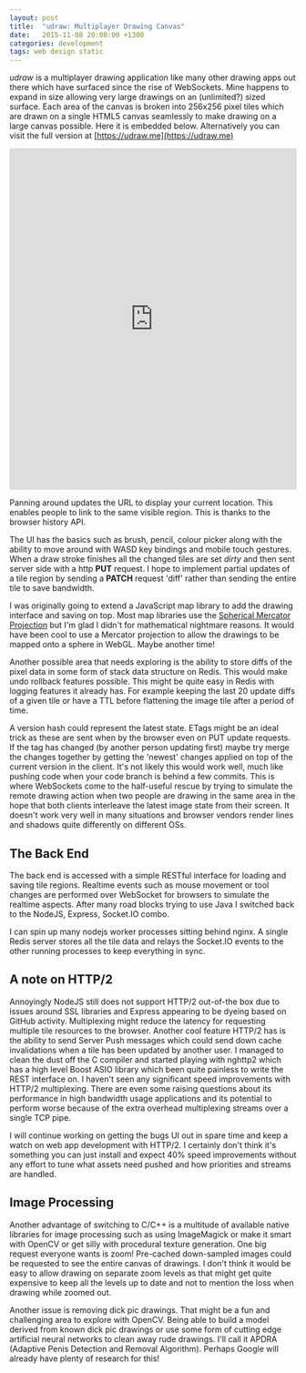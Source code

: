 ```yaml
---
layout: post
title:  "udraw: Multiplayer Drawing Canvas"
date:   2015-11-08 20:00:00 +1300
categories: development
tags: web design static
---
```

_udraw_ is a multiplayer drawing application like many other drawing apps out there which have surfaced since the rise of WebSockets. Mine happens to expand in size allowing very large drawings on an (unlimited?) sized surface. Each area of the canvas is broken into 256x256 pixel tiles which are drawn on a single HTML5 canvas seamlessly to make drawing on a large canvas possible. Here it is embedded below. Alternatively you can visit the full version at [https://udraw.me](https://udraw.me)

<iframe src="https://udraw.me" height="600" width="680" frameborder="0" style=" max-width: 100%; height: 600px;"></iframe>

Panning around updates the URL to display your current location. This enables people to link to the same visible region. This is thanks to the browser history API.

The UI has the basics such as brush, pencil, colour picker along with the ability to move around with WASD key bindings and mobile touch gestures. When a draw stroke finishes all the changed tiles are set _dirty_ and then sent server side with a http **PUT** request. I hope to implement partial updates of a tile region by sending a **PATCH** request 'diff' rather than sending the entire tile to save bandwidth.

I was originally going to extend a JavaScript map library to add the drawing interface and saving on top. Most map libraries use the [Spherical Mercator Projection](https://en.wikipedia.org/wiki/Mercator_projection) but I'm glad I didn't for mathematical nightmare reasons. It would have been cool to use a Mercator projection to allow the drawings to be mapped onto a sphere in WebGL. Maybe another time!

Another possible area that needs exploring is the ability to store diffs of the pixel data in some form of stack data structure on Redis. This would make undo rollback features possible. This might be quite easy in Redis with logging features it already has. For example keeping the last 20 update diffs of a given tile or have a TTL before flattening the image tile after a period of time.

A version hash could represent the latest state. ETags might be an ideal trick as these are sent when by the browser even on PUT update requests. If the tag has changed (by another person updating first) maybe try merge the changes together by getting the 'newest' changes applied on top of the current version in the client. It's not likely this would work well, much like pushing code when your code branch is behind a few commits. This is where WebSockets come to the half-useful rescue by trying to simulate the remote drawing action when two people are drawing in the same area in the hope that both clients interleave the latest image state from their screen. It doesn't work very well in many situations and browser vendors render lines and shadows quite differently on different OSs.

## The Back End
The back end is accessed with a simple RESTful interface for loading and saving tile regions. Realtime events such as mouse movement or tool changes are performed over WebSocket for browsers to simulate the realtime aspects. After many road blocks trying to use Java I switched back to the NodeJS, Express, Socket.IO combo.

I can spin up many nodejs worker processes sitting behind nginx. A single Redis server stores all the tile data and relays the Socket.IO events to the other running processes to keep everything in sync.

## A note on HTTP/2
Annoyingly NodeJS still does not support HTTP/2 out-of-the box due to issues around SSL libraries and Express appearing to be dyeing based on GitHub activity. Multiplexing might reduce the latency for requesting multiple tile resources to the browser. Another cool feature HTTP/2 has is the ability to send Server Push messages which could send down cache invalidations when a tile has been updated by another user. I managed to clean the dust off the C compiler and started playing with nghttp2 which has a high level Boost ASIO library which been quite painless to write the REST interface on. I haven't seen any significant speed improvements with HTTP/2 multiplexing. There are even some raising questions about its performance in high bandwidth usage applications and its potential to perform worse because of the extra overhead multiplexing streams over a single TCP pipe.

I will continue working on getting the bugs UI out in spare time and keep a watch on web app development with HTTP/2. I certainly don't think it's something you can just install and expect 40% speed improvements without any effort to tune what assets need pushed and how priorities and streams are handled.

## Image Processing
Another advantage of switching to C/C++ is a multitude of available native libraries for image processing such as using ImageMagick or make it smart with OpenCV or get silly with procedural texture generation. One big request everyone wants is zoom! Pre-cached down-sampled images could be requested to see the entire canvas of drawings. I don't think it would be easy to allow drawing on separate zoom levels as that might get quite expensive to keep all the levels up to date and not to mention the loss when drawing while zoomed out.

Another issue is removing dick pic drawings. That might be a fun and challenging area to explore with OpenCV. Being able to build a model derived from known dick pic drawings or use some form of cutting edge artificial neural networks to clean away rude drawings. I'll call it APDRA (Adaptive Penis Detection and Removal Algorithm).  Perhaps Google will already have plenty of research for this!
